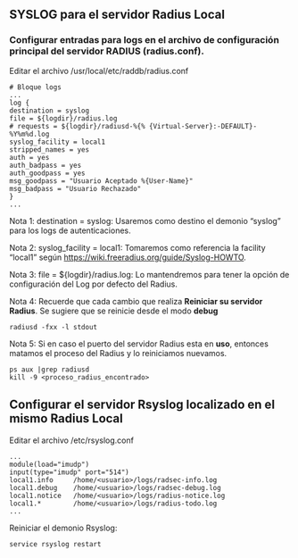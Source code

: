 ## SYSLOG para el servidor Radius Local

### Configurar entradas para logs en el archivo de configuración principal del servidor RADIUS (radius.conf).

Editar el archivo /usr/local/etc/raddb/radius.conf

```
# Bloque logs
...
log {
destination = syslog
file = ${logdir}/radius.log
# requests = ${logdir}/radiusd-%{% {Virtual-Server}:-DEFAULT}-%Y%m%d.log
syslog_facility = local1
stripped_names = yes
auth = yes
auth_badpass = yes
auth_goodpass = yes
msg_goodpass = "Usuario Aceptado %{User-Name}"
msg_badpass = "Usuario Rechazado"
}
...
```

Nota 1: destination = syslog: Usaremos como destino el demonio “syslog” para los logs de autenticaciones.

Nota 2: syslog_facility = local1: Tomaremos como referencia la facility “local1” según https://wiki.freeradius.org/guide/Syslog-HOWTO.

Nota 3: file = ${logdir}/radius.log: Lo mantendremos para tener la opción de configuración del Log por defecto del Radius.

Nota 4: Recuerde que cada cambio que realiza **Reiniciar su servidor Radius**. Se sugiere que se reinicie desde el modo **debug**

```
radiusd -fxx -l stdout
```

Nota 5: Si en caso el puerto del servidor Radius esta en **uso**, entonces matamos el proceso del Radius y lo reiniciamos nuevamos.
```
ps aux |grep radiusd
kill -9 <proceso_radius_encontrado>
```

## Configurar el servidor Rsyslog localizado en el mismo Radius Local

Editar el archivo /etc/rsyslog.conf

```
...
module(load="imudp")
input(type="imudp" port="514")
local1.info     /home/<usuario>/logs/radsec-info.log
local1.debug    /home/<usuario>/logs/radsec-debug.log
local1.notice   /home/<usuario>/logs/radius-notice.log
local1.*        /home/<usuario>/logs/radius-todo.log
...
```
Reiniciar el demonio Rsyslog: 

```
service rsyslog restart
```

